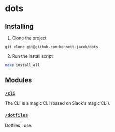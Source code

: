 # dots

## Installing

1. Clone the project

```sh
git clone git@github.com:bennett-jacob/dots
```

2. Run the install script

```sh
make install_all
```

## Modules

### [`/cli`](./cli/)

The CLI is a magic CLI (based on Slack's magic CLI).

### [`/dotfiles`](./dotfiles/)

Dotfiles I use.
